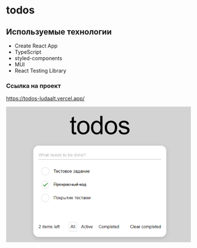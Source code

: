 # todos

## Используемые технологии

- Create React App
- TypeScript
- styled-components
- MUI
- React Testing Library

### Ссылка на проект

https://todos-ludaalt.vercel.app/

![Image alt](https://github.com/ludaalt/todos/raw/main/public/app.png)
